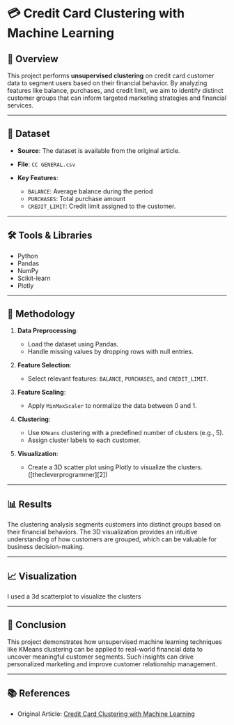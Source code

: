 # 💳 Credit Card Clustering with Machine Learning

## 📌 Overview

This project performs **unsupervised clustering** on credit card customer data to segment users based on their financial behavior. By analyzing features like balance, purchases, and credit limit, we aim to identify distinct customer groups that can inform targeted marketing strategies and financial services.

---

## 📂 Dataset

* **Source**: The dataset is available from the original article.
* **File**: `CC GENERAL.csv`
* **Key Features**:

  * `BALANCE`: Average balance during the period
  * `PURCHASES`: Total purchase amount
  * `CREDIT_LIMIT`: Credit limit assigned to the customer.

---

## 🛠️ Tools & Libraries

* Python
* Pandas
* NumPy
* Scikit-learn
* Plotly

---

## 🧪 Methodology

1. **Data Preprocessing**:

   * Load the dataset using Pandas.
   * Handle missing values by dropping rows with null entries.

2. **Feature Selection**:

   * Select relevant features: `BALANCE`, `PURCHASES`, and `CREDIT_LIMIT`.

3. **Feature Scaling**:

   * Apply `MinMaxScaler` to normalize the data between 0 and 1.

4. **Clustering**:

   * Use `KMeans` clustering with a predefined number of clusters (e.g., 5).
   * Assign cluster labels to each customer.

5. **Visualization**:

   * Create a 3D scatter plot using Plotly to visualize the clusters.([thecleverprogrammer][2])

---

## 📊 Results

The clustering analysis segments customers into distinct groups based on their financial behaviors. The 3D visualization provides an intuitive understanding of how customers are grouped, which can be valuable for business decision-making.

---

## 📈 Visualization

I used a 3d scatterplot to visualize the clusters

---

## 📌 Conclusion

This project demonstrates how unsupervised machine learning techniques like KMeans clustering can be applied to real-world financial data to uncover meaningful customer segments. Such insights can drive personalized marketing and improve customer relationship management.

---

## 📚 References

* Original Article: [Credit Card Clustering with Machine Learning](https://thecleverprogrammer.com/2022/10/03/credit-card-clustering-with-machine-learning/)

